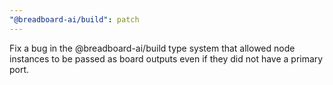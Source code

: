 ```yaml
---
"@breadboard-ai/build": patch
---
```


Fix a bug in the @breadboard-ai/build type system that allowed node instances to be passed as board outputs even if they did not have a primary port.
